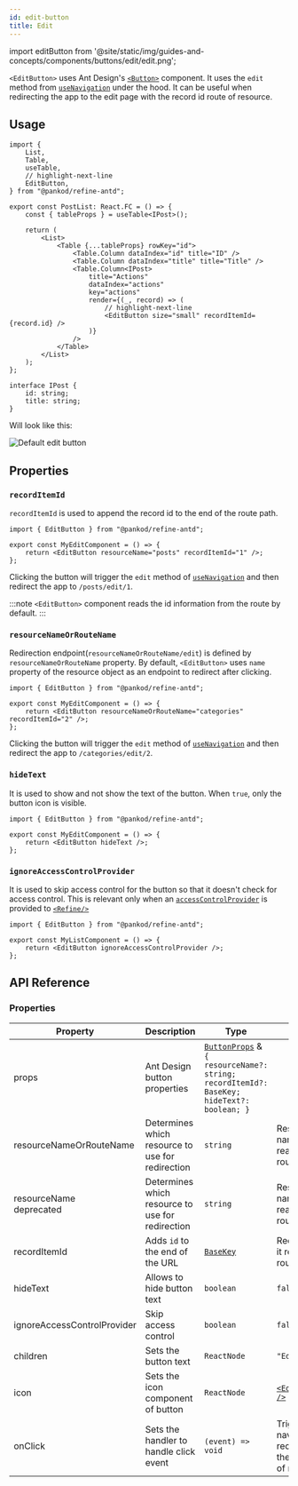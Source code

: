 ```yaml
---
id: edit-button
title: Edit
---
```


import editButton from '@site/static/img/guides-and-concepts/components/buttons/edit/edit.png';

`<EditButton>` uses Ant Design's [`<Button>`](https://ant.design/components/button/) component. It uses the `edit` method from [`useNavigation`](/core/hooks/navigation/useNavigation.md) under the hood. It can be useful when redirecting the app to the edit page with the record id route of resource.

## Usage

```tsx
import {
    List,
    Table,
    useTable,
    // highlight-next-line
    EditButton,
} from "@pankod/refine-antd";

export const PostList: React.FC = () => {
    const { tableProps } = useTable<IPost>();

    return (
        <List>
            <Table {...tableProps} rowKey="id">
                <Table.Column dataIndex="id" title="ID" />
                <Table.Column dataIndex="title" title="Title" />
                <Table.Column<IPost>
                    title="Actions"
                    dataIndex="actions"
                    key="actions"
                    render={(_, record) => (
                        // highlight-next-line
                        <EditButton size="small" recordItemId={record.id} />
                    )}
                />
            </Table>
        </List>
    );
};

interface IPost {
    id: string;
    title: string;
}
```

Will look like this:

<div class="img-container">
    <div class="window">
        <div class="control red"></div>
        <div class="control orange"></div>
        <div class="control green"></div>
    </div>
    <img src={editButton} alt="Default edit button" />
</div>

## Properties

### `recordItemId`

`recordItemId` is used to append the record id to the end of the route path.

```tsx 
import { EditButton } from "@pankod/refine-antd";

export const MyEditComponent = () => {
    return <EditButton resourceName="posts" recordItemId="1" />;
};
```

Clicking the button will trigger the `edit` method of [`useNavigation`](/core/hooks/navigation/useNavigation.md) and then redirect the app to `/posts/edit/1`.

:::note
`<EditButton>` component reads the id information from the route by default.
:::

### `resourceNameOrRouteName`

Redirection endpoint(`resourceNameOrRouteName/edit`) is defined by `resourceNameOrRouteName` property. By default, `<EditButton>` uses `name` property of the resource object as an endpoint to redirect after clicking.

```tsx 
import { EditButton } from "@pankod/refine-antd";

export const MyEditComponent = () => {
    return <EditButton resourceNameOrRouteName="categories" recordItemId="2" />;
};
```

Clicking the button will trigger the `edit` method of [`useNavigation`](/core/hooks/navigation/useNavigation.md) and then redirect the app to `/categories/edit/2`.

### `hideText`

It is used to show and not show the text of the button. When `true`, only the button icon is visible.

```tsx 
import { EditButton } from "@pankod/refine-antd";

export const MyEditComponent = () => {
    return <EditButton hideText />;
};
```

### `ignoreAccessControlProvider`

It is used to skip access control for the button so that it doesn't check for access control. This is relevant only when an [`accessControlProvider`](/core/providers/accessControl-provider.md) is provided to [`<Refine/>`](/core/components/refine-config.md)

```tsx 
import { EditButton } from "@pankod/refine-antd";

export const MyListComponent = () => {
    return <EditButton ignoreAccessControlProvider />;
};
```

## API Reference

### Properties

| Property                                                                                                  | Description                                      | Type                                                                                                                                  | Default                                                          |
| --------------------------------------------------------------------------------------------------------- | ------------------------------------------------ | ------------------------------------------------------------------------------------------------------------------------------------- | ---------------------------------------------------------------- |
| props                                                                                                     | Ant Design button properties                     | [`ButtonProps`](https://ant.design/components/button/#API) & `{ resourceName?: string; recordItemId?: BaseKey; hideText?: boolean; }` |                                                                  |
| resourceNameOrRouteName                                                                                   | Determines which resource to use for redirection | `string`                                                                                                                              | Resource name that it reads from route                           |
| <div className="required-block"><div>resourceName</div> <div className=" required">deprecated</div></div> | Determines which resource to use for redirection | `string`                                                                                                                              | Resource name that it reads from route                           |
| recordItemId                                                                                              | Adds `id` to the end of the URL                  | [`BaseKey`](/core/interfaces.md#basekey)                                                                                              | Record id that it reads from route                               |
| hideText                                                                                                  | Allows to hide button text                       | `boolean`                                                                                                                             | `false`                                                          |
| ignoreAccessControlProvider                                                                               | Skip access control                              | `boolean`                                                                                                                             | `false`                                                          |
| children                                                                                                  | Sets the button text                             | `ReactNode`                                                                                                                           | `"Edit"`                                                         |
| icon                                                                                                      | Sets the icon component of button                | `ReactNode`                                                                                                                           | [`<EditOutlined />`](https://ant.design/components/icon/)        |
| onClick                                                                                                   | Sets the handler to handle click event           | `(event) => void`                                                                                                                     | Triggers navigation for redirection to the edit page of resource |
